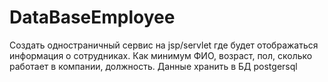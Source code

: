 # DataBaseEmployee
Создать одностраничный сервис на jsp/servlet где будет отображаться информация о сотрудниках. Как минимум ФИО, возраст, пол, сколько работает в компании, должность. Данные хранить в БД postgersql
